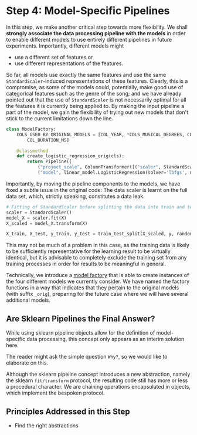 # Step 4: Model-Specific Pipelines

In this step, we make another critical step towards more flexibility.
We shall **strongly associate the data processing pipeline with the models** in order
to enable different models to use entirely different pipelines in future experiments.
Importantly, different models might
  * use a different set of features or
  * use different representations of the features.

So far, all models use exactly the same features and use
the same `StandardScaler`-induced representations of these features.
Clearly, this is a compromise, as some of the models could, potentially,
make good use of categorical features such as the genre of the song; 
and we have already pointed out that the use of `StandardScaler` is not 
necessarily optimal for all the features it is currently being applied to.
By making the input pipeline a part of the model, we gain the flexibility of
trying out new models that don't stick to the current limitations down the line.

```python
class ModelFactory:
    COLS_USED_BY_ORIGINAL_MODELS = [COL_YEAR, *COLS_MUSICAL_DEGREES, COL_KEY, COL_MODE, COL_TEMPO, COL_TIME_SIGNATURE, COL_LOUDNESS,
        COL_DURATION_MS]

    @classmethod
    def create_logistic_regression_orig(cls):
        return Pipeline([
            ("project_scale", ColumnTransformer([("scaler", StandardScaler(), cls.COLS_USED_BY_ORIGINAL_MODELS)])),
            ("model", linear_model.LogisticRegression(solver='lbfgs', max_iter=1000))])
```

Importantly, by moving the pipeline components to the models, we have fixed a
subtle issue in the original code: The data scaler is learnt on the full data
set, which, strictly speaking, constitutes a data leak.
````python
# Fitting of StandardScaler before splitting the data into train and test may result in a data leak
scaler = StandardScaler()
model_X = scaler.fit(X)
X_scaled = model_X.transform(X)

X_train, X_test, y_train, y_test = train_test_split(X_scaled, y, random_state=42, test_size=0.3, shuffle=True)
````
This may not be much of a problem in this case, as the training data is likely to be
sufficiently representative for the learning result to be virtually identical,
but it is advisable to completely exclude the training set from any training
processes in order for results to be meaningful in general.

Technically, we introduce a [model factory](songpop/model_factory.py) that is able to create instances of the four different models
we currently consider. 
We have named the factory functions in a way that indicates that they pertain to the original
models (with suffix `_orig`), preparing for the future case where we will have
several additional models.

## Are Sklearn Pipelines the Final Answer?

While using sklearn pipeline objects allow for the definition of model-specific
data processing, this concept only appears as an interim solution here.

The reader might ask the simple question `Why?`, so we would like to elaborate on this.

Although the sklearn pipeline concept introduces a new abstraction, namely the 
sklearn `fit/transform` protocol, the resulting code still has more or less
a procedural character. We are chaining operations encapsulated in objects,
which implement the bespoken protocol.

## Principles Addressed in this Step

* Find the right abstractions
